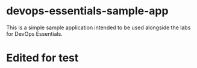 # devops-essentials-sample-app

This is a simple sample application intended to be used alongside the labs for DevOps Essentials.
# Edited for test
